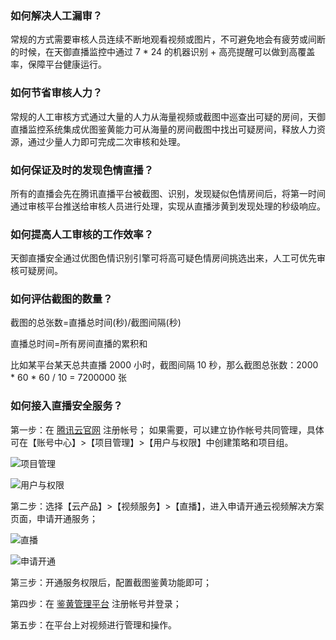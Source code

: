 ### 如何解决人工漏审？
常规的方式需要审核人员连续不断地观看视频或图片，不可避免地会有疲劳或间断的时候，在天御直播监控中通过 7 \* 24 的机器识别 + 高亮提醒可以做到高覆盖率，保障平台健康运行。

### 如何节省审核人力？
常规的人工审核方式通过大量的人力从海量视频或截图中巡查出可疑的房间，天御直播监控系统集成优图鉴黄能力可从海量的房间截图中找出可疑房间，释放人力资源，通过少量人力即可完成二次审核和处理。

### 如何保证及时的发现色情直播？
所有的直播会先在腾讯直播平台被截图、识别，发现疑似色情房间后，将第一时间通过审核平台推送给审核人员进行处理，实现从直播涉黄到发现处理的秒级响应。

### 如何提高人工审核的工作效率？
天御直播安全通过优图色情识别引擎可将高可疑色情房间挑选出来，人工可优先审核可疑房间。

### 如何评估截图的数量？
截图的总张数=直播总时间(秒)/截图间隔(秒)

直播总时间=所有房间直播的累积和

比如某平台某天总共直播 2000 小时，截图间隔 10 秒，那么截图总张数：2000 \* 60 \* 60 / 10 = 7200000 张

### 如何接入直播安全服务？

第一步：在 [腾讯云官网](https://cloud.tencent.com/) 注册帐号；
如果需要，可以建立协作帐号共同管理，具体可在【账号中心】>【项目管理】>【用户与权限】中创建策略和项目组。

![项目管理](https://mc.qcloudimg.com/static/img/b7ab6fa1456036c90d50fac0bce063d1/image.png)

![用户与权限](https://mc.qcloudimg.com/static/img/a444f058229e0b71fe6ecf5e16ce20dc/image.png)

第二步：选择【云产品】>【视频服务】>【直播】，进入申请开通云视频解决方案页面，申请开通服务；

![直播](https://mc.qcloudimg.com/static/img/23cff8f499e1e889040845fe9946eefe/image.png)

![申请开通](https://mc.qcloudimg.com/static/img/9071880b8ef79941182d9f04f6cea57c/image.png)

第三步：开通服务权限后，配置截图鉴黄功能即可；

第四步：在 [鉴黄管理平台]( http://jh.live.qcloud.com) 注册帐号并登录；

第五步：在平台上对视频进行管理和操作。
